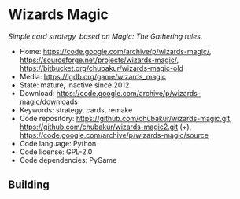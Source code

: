 # Wizards Magic

_Simple card strategy, based on Magic: The Gathering rules._

- Home: https://code.google.com/archive/p/wizards-magic/, https://sourceforge.net/projects/wizards-magic/, https://bitbucket.org/chubakur/wizards-magic-old
- Media: https://lgdb.org/game/wizards_magic
- State: mature, inactive since 2012
- Download: https://code.google.com/archive/p/wizards-magic/downloads
- Keywords: strategy, cards, remake
- Code repository: https://github.com/chubakur/wizards-magic.git, https://github.com/chubakur/wizards-magic2.git (+), https://code.google.com/archive/p/wizards-magic/source
- Code language: Python
- Code license: GPL-2.0
- Code dependencies: PyGame 

## Building

